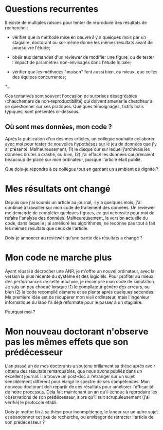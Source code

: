# Questions recurrentes

Il existe de multiples raisons pour tenter de reproduire des résultats de recherche :

* vérifier que la méthode mise en oeuvre il y a quelques mois par un stagiaire, 
doctorant ou soi-même donne les mêmes résultats avant de poursuivre l'étude;

* obéir aux demandes d'un reviewer de modifier une figure, ou de tester l'impact
de paramètres non-envisagés dans l'étude initiale;

* vérifier que les méthodes "maison" font aussi bien, ou mieux, que celles des
équipes concurrentes;

*...

Ces tentatives sont souvent l'occasion de surprises désagréables 
(chauchemars de non-reproductibilité) qui doivent amener le chercheur
à se questionner sur ses pratiques. 
Quelques témoignages, fictifs mais typiques, sont présentés ci-dessous.

## Où sont mes données, mon code ?

Après la publication d'un des mes articles, un collègue souhaite collaborer 
avec moi pour tester de nouvelles hypothèses sur le jeu de données 
que j'y ai présenté. Malheureusement, (1) le disque dur sur lequel 
j'archivais les données brutes a crashé, ou bien, (2) j'ai effacé 
les données qui prenaient beaucoup de place sur mon ordinateur, 
puisque l'article était publié. 

Que dois-je répondre à ce collègue tout en gardant un semblant de dignité ?

# Mes résultats ont changé

Depuis que j'ai soumis un article au journal, il y a quelques mois,
j'ai continué à travailler sur mon code de traitement des données.
Un reviewer me demande de compléter quelques figures, ce qui
nécessite pour moi de refaire l'analyse des données. 
Malheureusement, la  version actuelle du code, dans laquelle 
j'ai amélioré les algorithmes, ne redonne pas tout à fait 
les mêmes résultats que ceux de l'article.

Dois-je annoncer au reviewer qu'une partie des résultats a changé ?
    
# Mon code ne marche plus

Ayant réussi à décrocher une ANR, je m'offre un nouvel ordinateur,
avec la version la plus récente du système et des logiciels. 
Pour profiter au mieux des performances de cette machine, je 
recompile mon code de simulation. Je suis un peu choqué lorsque 
(1) le compilateur génère des erreurs, ou bien 
(2) le code recompilé démarre et se plante après quelques secondes. 
Ma première idée est de récupérer mon vieil ordinateur, mais 
l'ingénieur informatique du labo l'a déjà reformaté pour le
passer à un stagiaire. 

Pourquoi moi ?

# Mon nouveau doctorant n'observe pas les mêmes effets que son prédécesseur

L'an passé un de mes doctorants a soutenu brillament sa thèse après
avoir obtenu des résultats remarquables, que nous avons publiés dans 
un excellent journal. Il a trouvé un post-doc à l'étranger sur un sujet
sensiblement différent pour élargir le spectre de ses compétences.
Mon nouveau doctorant doit repartir de ces résultats pour améliorer 
l'efficacité de notre processus.
Cela fait maintenant un an qu'il échoue à reproduire les observations 
de son prédécesseur, alors qu'il suit scrupuleusement (j'ai vérifié)
le protocole établi.  

Dois-je mettre fin à sa thèse pour incompétence, le lancer sur un 
autre sujet et abandonner cet axe de recherche, ou envisager de 
rétracter l'article de son prédécesseur ?












